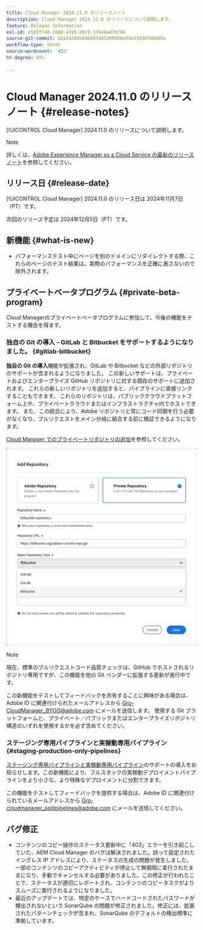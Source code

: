 ```yaml
---
title: Cloud Manager 2024.11.0 のリリースノート
description: Cloud Manager 2024.11.0 のリリースについて説明します。
feature: Release Information
exl-id: e5b5f748-2dd8-4195-b0c8-379a9ad7bf90
source-git-commit: b2a14280e84bb934053968b0e93e33d30fb6086a
workflow-type: tm+mt
source-wordcount: '452'
ht-degree: 95%

---
```


# Cloud Manager 2024.11.0 のリリースノート {#release-notes}

[!UICONTROL Cloud Manager] 2024.11.0 のリリースについて説明します。

>[!NOTE]
>
>詳しくは、[Adobe Experience Manager as a Cloud Service の最新のリリースノート](https://experienceleague.adobe.com/ja/docs/experience-manager-cloud-service/content/release-notes/home)を参照してください。

## リリース日 {#release-date}

<!-- SAVE FOR FUTURE POSSIBLE USE No notable bugs or features for the September release of Cloud Manager. -->

[!UICONTROL Cloud Manager] 2024.11.0 のリリース日は 2024年11月7日（PT）です。

次回のリリース予定は 2024年12月5日（PT）です。

## 新機能 {#what-is-new}

* パフォーマンステスト中にページを別のドメインにリダイレクトする際、これらのページのテスト結果は、実際のパフォーマンスを正確に表さないので除外されます。<!-- (CMGR-5637) -->

## プライベートベータプログラム {#private-beta-program}

Cloud Managerのプライベートベータプログラムに参加して、今後の機能をテストする機会を得ます。

### 独自の Git の導入 - GitLab と Bitbucket をサポートするようになりました。 {#gitlab-bitbucket}

<!-- BOTH CS & AMS -->

**独自の Git の導入**&#x200B;機能が拡張され、GitLab や Bitbucket などの外部リポジトリのサポートが含まれるようになりました。 この新しいサポートは、プライベートおよびエンタープライズ GitHub リポジトリに対する既存のサポートに追加されます。 これらの新しいリポジトリを追加すると、パイプラインに直接リンクすることもできます。 これらのリポジトリは、パブリッククラウドプラットフォーム上や、プライベートクラウドまたはインフラストラクチャ内でホストできます。 また、この統合により、Adobe リポジトリと常にコード同期を行う必要がなくなり、プルリクエストをメイン分岐に結合する前に検証できるようになります。

[Cloud Manager でのプライベートリポジトリの追加](/help/managing-code/external-repositories.md)を参照してください。

![リポジトリを追加ダイアログボックス](/help/release-notes/assets/repositories-add-release-notes.png)

>[!NOTE]
>
>現在、標準のプルリクエストコード品質チェックは、GitHub でホストされるリポジトリ専用ですが、この機能を他の Git ベンダーに拡張する更新が進行中です。

この新機能をテストしてフィードバックを共有することに興味がある場合は、Adobe ID に関連付けられたメールアドレスから [Grp-CloudManager_BYOG@adobe.com](mailto:Grp-CloudManager_BYOG@adobe.com) にメールを送信します。 使用する Git プラットフォームと、プライベート／パブリックまたはエンタープライズリポジトリ構造のいずれを使用するかを必ず含めてください。

### ステージング専用パイプラインと実稼動専用パイプライン {#staging-production-only-pipelines}

[ステージング専用パイプラインと実稼動専用パイプライン](/help/using/stage-prod-only.md)のサポートの導入をお知らせします。この新機能により、フルスタックの実稼動デプロイメントパイプラインをより小さな、より特殊なデプロイメントに分割できます。

この機能をテストしてフィードバックを提供する場合は、Adobe ID に関連付けられているメールアドレスから [Grp-cloudmanager_splitpipelines@adobe.com](mailto:Grp-cloudmanager_splitpipelines@adobe.com) にメールを送信してください。

## バグ修正

* コンテンツのコピー操作のステータス更新中に「403」エラーを引き起こしていた、AEM Cloud Manager のバグは解決されました。誤って設定されたイングレス IP アドレスにより、ステータスの生成の問題が発生しました。一部のコンテンツのコピーアクティビティが停止して無期限に実行されたままになり、手動でキャンセルする必要がありました。この修正が行われたことで、ステータスが適切にレポートされ、コンテンツのコピータスクがよりスムーズに実行されるようになりました。<!-- (CMGR-62739) -->
* 最近のアップデートでは、特定のケースでハードコードされたパスワードが検出されないという SonarQube の問題が修正されました。修正には、拡張されたパターンチェックが含まれ、SonarQube のデフォルトの検出標準に準拠しています。<!-- CMGR-62682 -->

<!-- Known Issues {#known-issues}

* A -->
